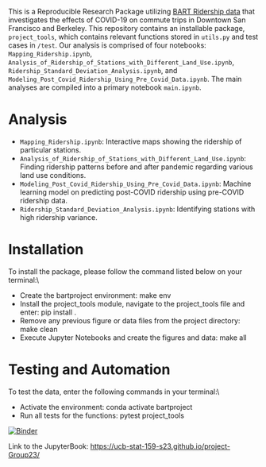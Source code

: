 
This is a Reproducible Research Package utilizing [BART Ridership data](https://www.bart.gov/about/reports/ridership) that investigates the effects of COVID-19 on commute trips in Downtown San Francisco and Berkeley. This repository contains an installable package, `project_tools`, which contains relevant functions stored in `utils.py` and test cases in `/test`. Our analysis is comprised of four notebooks: `Mapping_Ridership.ipynb`, `Analysis_of_Ridership_of_Stations_with_Different_Land_Use.ipynb`, `Ridership_Standard_Deviation_Analysis.ipynb`, and `Modeling_Post_Covid_Ridership_Using_Pre_Covid_Data.ipynb`. The main analyses are compiled into a primary notebook `main.ipynb`. 

# Analysis
* `Mapping_Ridership.ipynb`: Interactive maps showing the ridership of particular stations.
* `Analysis_of_Ridership_of_Stations_with_Different_Land_Use.ipynb`: Finding ridership patterns before and after pandemic regarding various land use conditions.
* `Modeling_Post_Covid_Ridership_Using_Pre_Covid_Data.ipynb`: Machine learning model on predicting post-COVID ridership using pre-COVID ridership data.
* `Ridership_Standard_Deviation_Analysis.ipynb`: Identifying stations with high ridership variance.

# Installation

To install the package, please follow the command listed below on your terminal:\

* Create the bartproject environment: make env
* Install the project_tools module, navigate to the project_tools file and enter: pip install .
* Remove any previous figure or data files from the project directory: make clean
* Execute Jupyter Notebooks and create the figures and data: make all

# Testing and Automation

To test the data, enter the following commands in your terminal:\

* Activate the environment: conda activate bartproject
* Run all tests for the functions: pytest project_tools

[![Binder](https://mybinder.org/badge_logo.svg)](https://mybinder.org/v2/gh/UCB-stat-159-s23/project-Group23.git/HEAD?labpath=main.ipynb)

Link to the JupyterBook: https://ucb-stat-159-s23.github.io/project-Group23/
